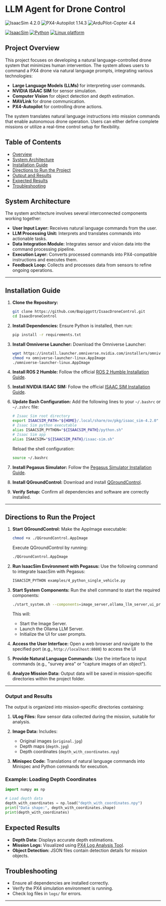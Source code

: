 # LLM Agent for Drone Control
![IsaacSim 4.2.0](https://img.shields.io/badge/IsaacSim-4.2.0-brightgreen.svg)
![PX4-Autopilot 1.14.3](https://img.shields.io/badge/PX4--Autopilot-1.14.3-brightgreen.svg)
![ArduPilot-Copter 4.4](https://img.shields.io/badge/ArduPilot--Copter-4.4.0-brightgreen.svg)

[![IsaacSim](https://img.shields.io/badge/IsaacSim-4.5.0-silver.svg)](https://docs.isaacsim.omniverse.nvidia.com/latest/index.html)
[![Python](https://img.shields.io/badge/python-3.10-blue.svg)](https://docs.python.org/3/whatsnew/3.10.html)
[![Linux platform](https://img.shields.io/badge/platform-linux--64-orange.svg)](https://releases.ubuntu.com/20.04/)

## Project Overview
This project focuses on developing a natural language-controlled drone system that minimizes human intervention. The system allows users to command a PX4 drone via natural language prompts, integrating various technologies:

- **Large Language Models (LLMs)** for interpreting user commands.
- **NVIDIA ISAAC SIM** for sensor simulation.
- **Computer Vision** for object detection and depth estimation.
- **MAVLink** for drone communication.
- **PX4-Autopilot** for controlling drone actions.

The system translates natural language instructions into mission commands that enable autonomous drone operation. Users can either define complete missions or utilize a real-time control setup for flexibility.

## Table of Contents

- [Overview](#overview)
- [System Architecture](#system-architecture)
- [Installation Guide](#Installation-Guide)
- [Directions to Run the Project](#Directions-to-Run-the-Project)
- [Output and Results](#Output-andpresults)
- [Expected Results](#Expected-Results)
- [Troubleshooting](#Troubleshooting)


## System Architecture
The system architecture involves several interconnected components working together:

- **User Input Layer:** Receives natural language commands from the user.
- **LLM Processing Unit:** Interprets and translates commands into actionable tasks.
- **Data Integration Module:** Integrates sensor and vision data into the command processing pipeline.
- **Execution Layer:** Converts processed commands into PX4-compatible instructions and executes them.
- **Feedback Loop:** Collects and processes data from sensors to refine ongoing operations.

<!--# ![System Architecture](path/to/system_architecture_diagram.png)

Refer to the diagram above for a visual representation of the system.-->

<!--### Installation
# For detailed setup instructions, refer to the [Installation Guide](installation.md).

### Running the Project
Instructions for executing the project are available in the [Directions to Run](directions.md).

### Output and Expected Results
Refer to the [Output and Results](output.md) for details on outputs and expected outcomes.

### Future Work
Enhancements to Minispec code generation, sensor optimization, and real-time control functionalities are planned for future releases.-->

---

## Installation Guide

1. **Clone the Repository:**
   ```bash
   git clone https://github.com/Bapiggott/IsaacDroneControl.git
   cd IsaacDroneControl
   ```

2. **Install Dependencies:**
   Ensure Python is installed, then run:
   ```bash
   pip install -r requirements.txt
   ```

3. **Install Omniverse Launcher:**
   Download the Omniverse Launcher:
   ```bash
   wget https://install.launcher.omniverse.nvidia.com/installers/omniverse-launcher-linux.AppImage
   chmod +x omniverse-launcher-linux.AppImage
   ./omniverse-launcher-linux.AppImage
   ```

4. **Install ROS 2 Humble:**
   Follow the official [ROS 2 Humble Installation Guide](https://docs.ros.org/en/humble/Installation/Ubuntu-Install-Debs.html).

5. **Install NVIDIA ISAAC SIM:**
   Follow the official [ISAAC SIM Installation Guide](https://docs.omniverse.nvidia.com/isaacsim/latest/installation/install_workstation.html).

6. **Update Bash Configuration:**
   Add the following lines to your `~/.bashrc` or `~/.zshrc` file:
   ```bash
   # Isaac Sim root directory
   export ISAACSIM_PATH="${HOME}/.local/share/ov/pkg/isaac_sim-4.2.0"
   # Isaac Sim python executable
   alias ISAACSIM_PYTHON="${ISAACSIM_PATH}/python.sh"
   # Isaac Sim app
   alias ISAACSIM="${ISAACSIM_PATH}/isaac-sim.sh"
   ```
   Reload the shell configuration:
   ```bash
   source ~/.bashrc
   ```

7. **Install Pegasus Simulator:**
   Follow the [Pegasus Simulator Installation Guide](https://pegasussimulator.github.io/PegasusSimulator/source/setup/installation.html#installing-the-pegasus-simulator).

8. **Install QGroundControl:**
   Download and install [QGroundControl](https://qgroundcontrol.com/).

9. **Verify Setup:**
   Confirm all dependencies and software are correctly installed.


---


## Directions to Run the Project

1. **Start QGroundControl:**
   Make the AppImage executable:
   ```bash
   chmod +x ./QGroundControl.AppImage
   ```
   Execute QGroundControl by running:
   ```bash
   ./QGroundControl.AppImage
   ```

2. **Run IsaacSim Environment with Pegasus:**
   Use the following command to integrate IsaacSim with Pegasus:
   ```bash
   ISAACSIM_PYTHON examples/4_python_single_vehicle.py
   ```

3. **Start System Components:**
   Run the shell command to start the required components:
   ```bash
   ./start_system.sh --components=image_server,ollama_llm_server,ui_prompt --default=all
   ```
   This will:
   - Start the Image Server.
   - Launch the Ollama LLM Server.
   - Initialize the UI for user prompts.

4. **Access the User Interface:**
   Open a web browser and navigate to the specified port (e.g., `http://localhost:8080`) to access the UI 

5. **Provide Natural Language Commands:**
   Use the interface to input commands (e.g., "survey area" or "capture images of an object").

6. **Analyze Mission Data:**
   Output data will be saved in mission-specific directories within the project folder.

---

### Output and Results

The output is organized into mission-specific directories containing:

1. **ULog Files:**
   Raw sensor data collected during the mission, suitable for analysis.

2. **Image Data:**
   Includes:
   - Original images (`original.jpg`)
   - Depth maps (`depth.jpg`)
   - Depth coordinates (`depth_with_coordinates.npy`)

3. **Minispec Code:**
   Translations of natural language commands into Minispec and Python commands for execution.

### Example: Loading Depth Coordinates
```python
import numpy as np

# Load depth data
depth_with_coordinates = np.load("depth_with_coordinates.npy")
print("Data shape:", depth_with_coordinates.shape)
print(depth_with_coordinates)
```

## Expected Results
- **Depth Data:** Displays accurate depth estimations.
- **Mission Logs:** Visualized using [PX4 Log Analysis Tool](https://logs.px4.io/).
- **Object Detection:** JSON files contain detection details for mission objects.

## Troubleshooting
- Ensure all dependencies are installed correctly.
- Verify the PX4 simulation environment is running.
- Check log files in `logs/` for errors.

---
